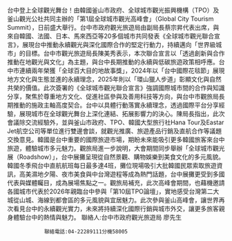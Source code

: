 台中登上全球觀光舞台！由韓國釜山市政府、全球城市觀光振興機構（TPO）及釜山觀光公社共同主辦的「第1屆全球城市觀光高峰會」（Global City Tourism Summit），日前盛大舉行。台中市政府觀光旅遊局由副局長蔡宗昇代表出席，與來自韓國、法國、日本、馬來西亞等20多個城市共同發表《全球城市觀光聯合宣言》，展現台中推動永續觀光與深化國際合作的堅定行動力，持續邁向「世界級城市」的目標。台中市觀光旅遊局長陳美秀表示，本次聯合宣言以「透過創新與合作推動在地觀光與文化」為主題，與台中長期推動的永續與低碳旅遊政策相呼應。台中市連續兩年榮獲「全球百大目的地故事獎」，2024年以「台中國際花毯節」展現地方文化與生態並進的永續理念，2025年則以「環山獵人步道」彰顯文化與自然共榮的價值。此次簽署的《全球城市觀光聯合宣言》強調國際城市間的合作與知識分享，聚焦於尊重地方文化、促進社區參與及善用科技等方向，與台中市觀旅局長期推動的施政主軸高度契合。台中以具體行動落實永續理念，透過國際平台分享經驗，展現城市在全球觀光舞台上深化連結、拓展影響力的決心。陳局長指出，此次會議除交流經驗外，並與釜山市政府、TPO、韓國大型旅行社Hana Tour及Eastar Jet航空公司等單位進行雙邊會談，就觀光推廣、旅遊產品行銷及直航合作等議題交換意見。韓國是台中重要的國際旅遊市場，期盼未來能吸引更多韓國旅客來台中旅遊，體驗城市多元魅力。觀旅局進一步說明，大會期間同步舉辦「全球城市觀光展（Roadshow）」，台中展攤呈現從自然景觀、購物娛樂到美食文化的多元風貌。韓國冬季飛台中直航航班每日最多達4班，攤位現場吸引大批韓國民眾索取旅遊資訊，高美濕地夕陽、夜市美食與中台灣遊程等成為熱門話題，台中展攤更受到多國代表與媒體矚目，成為展場焦點之一。觀旅局補充，此次高峰會期間，也藉機邀請各國城市代表於2026年親臨台中參與「第10屆TPO論壇」，實地感受台灣第二大城從山城、海線到都會區的多元風貌與宜居魅力。此次參與釜山高峰會，讓世界再次看見台中的永續觀光實力，未來將持續深化國際行銷與城市外交，讓更多旅客親身體驗台中的熱情與魅力。
                聯絡人:台中市政府觀光旅遊局 廖先生
            
                聯絡電話:04-22289111分機58005
            